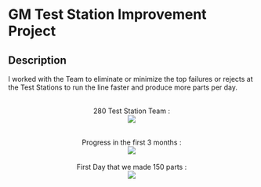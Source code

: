 
<h1>GM Test Station Improvement Project</h1>

<h2>Description</h2>
I worked with the Team to eliminate or minimize the top failures or rejects at the Test Stations to run the line faster and produce more parts per day.
<br />
<br />






<p align="center">
280 Test Station Team : <br/>
<img src="https://imgur.com/a/atyVRdr"/>
<br />
<br /><p align="center">
Progress in the first 3 months : <br/>
<img src="https://imgur.com/a/86VcI1Z"/>
<br />
<br />
First Day that we made 150 parts : <br/>
<img src="https://imgur.com/a/yLqf2zl"/>
<br />
<br />
